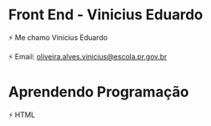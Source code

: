 # Front End - Vinicius Eduardo 
⚡ Me chamo Vinicius Eduardo

⚡ Email: oliveira.alves.vinicius@escola.pr.gov.br

# Aprendendo Programação
⚡ HTML


